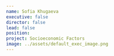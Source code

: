 ```yaml
---
name: Sofia Khugaeva
executive: false
director: false
lead: false
position:  
project: Socioeconomic Factors
image: ../assets/default_exec_image.png
---
```

